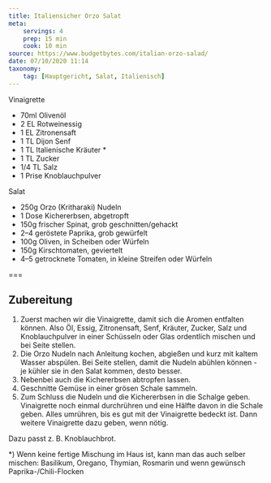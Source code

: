 ```yaml
---
title: Italiensicher Orzo Salat
meta:
    servings: 4
    prep: 15 min
    cook: 10 min
source: https://www.budgetbytes.com/italian-orzo-salad/
date: 07/10/2020 11:14
taxonomy:
    tag: [Hauptgericht, Salat, Italienisch]
---
```

Vinaigrette

* 70ml Olivenöl
* 2 EL Rotweinessig
* 1 EL Zitronensaft
* 1 TL Dijon Senf
* 1 TL Italienische Kräuter *
* 1 TL Zucker
* 1/4 TL Salz
* 1 Prise Knoblauchpulver

Salat

* 250g Orzo (Kritharaki) Nudeln
* 1 Dose Kichererbsen, abgetropft
* 150g frischer Spinat, grob geschnitten/gehackt
* 2–4 geröstete Paprika, grob gewürfelt
* 100g Oliven, in Scheiben oder Würfeln
* 150g Kirschtomaten, geviertelt
* 4–5 getrocknete Tomaten, in kleine Streifen oder Würfeln

===

## Zubereitung

1. Zuerst machen wir die Vinaigrette, damit sich die Aromen entfalten können. Also Öl, Essig, Zitronensaft, Senf, Kräuter, Zucker, Salz und Knoblauchpulver in einer Schüsseln oder Glas ordentlich mischen und bei Seite stellen.
2. Die Orzo Nudeln nach Anleitung kochen, abgießen und kurz mit kaltem Wasser abspülen. Bei Seite stellen, damit die Nudeln abühlen können - je kühler sie in den Salat kommen, desto besser.
3. Nebenbei auch die Kichererbsen abtropfen lassen.
4. Geschnitte Gemüse in einer grösen Schale sammeln.
5. Zum Schluss die Nudeln und die Kichererbsen in die Schalge geben. Vinaigrette noch einmal durchrühren und eine Hälfte davon in die Schale geben. Alles umrühren, bis es gut mit der Vinaigrette bedeckt ist. Dann weitere Vinaigrette dazu geben, wenn nötig.

Dazu passt z. B. Knoblauchbrot.

*) Wenn keine fertige Mischung im Haus ist, kann man das auch selber mischen: Basilikum, Oregano, Thymian, Rosmarin und wenn gewünsch Paprika-/Chili-Flocken